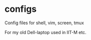 configs
=======

Config files for shell, vim, screen, tmux

For my old Dell-laptop used in IIT-M etc.
